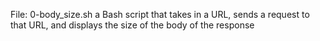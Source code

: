 File: 0-body_size.sh a Bash script that takes in a URL, sends a request to that URL, and displays the size of the body of the response